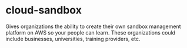cloud-sandbox
=============

Gives organizations the ability to create their own sandbox management platform on AWS so your people can learn. These organizations could include businesses, universities, training providers, etc.
